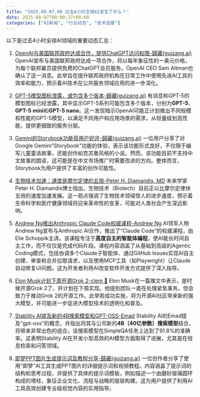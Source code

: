 ```yaml
---
title: "2025.08.07.00 过去4小时全球AI发生了什么？"
date: 2025-08-07T00:00:37+08:00
categories: ["AI新闻", "行业动态", "技术进展"]
---
```


以下是过去4小时全球AI领域的重要动态汇总：

1.  [OpenAI与美国联邦政府达成合作，提供ChatGPT访问权限-歸藏(guizang.ai)](https://x.com/op7418/status/1953106316379238781)
    OpenAI宣布与美国联邦政府达成一项合作，将以每年象征性的一美元价格，为每个联邦雇员提供免费的ChatGPT会员服务。OpenAI CEO Sam Altman也确认了这一消息。此举旨在提升联邦政府机构在日常工作中使用先进AI工具的效率和能力，预示着AI技术在公共服务领域应用的进一步深化。

2.  [GPT-5模型图标泄露，或包含多个版本-歸藏(guizang.ai)](https://x.com/op7418/status/1953108783112323567)
    有消息称GPT-5的模型图标已经泄露，其中显示GPT-5系列可能包含多个版本，分别为**GPT-5**、**GPT-5 mini**和**GPT-5 nano**。这一发现暗示OpenAI可能正计划推出不同规模和性能的GPT-5模型，以满足不同用户和应用场景的需求，从轻量级到高性能，提供更细致的服务分层。

3.  [Gemini的Storybook功能获用户好评-歸藏(guizang.ai)](https://x.com/op7418/status/1953104683196924320)
    一位用户分享了对Google Gemini“Storybook”功能的体验，表示该功能形式良好，不仅限于编写儿童童话故事，还能创作如克苏鲁风格的小说。然而，该功能目前不支持中文故事的朗读，这可能是在中文市场推广时需要改进的方向。整体而言，Storybook为用户提供了丰富的创作可能性。

4.  [生物技术加速：速度是摩尔定律的五倍-Peter H. Diamandis, MD](https://x.com/PeterDiamandis/status/1953101509308100668)
    未来学家Peter H. Diamandis博士指出，生物技术（Biotech）目前正以比摩尔定律快五倍的速度加速发展。这一观点强调了生物技术领域惊人的进步速度，预示着生命科学和医疗健康领域将迎来革命性的变革，可能对人类社会产生深远影响。

5.  [Andrew Ng推出Anthropic Claude Code权威课程-Andrew Ng](https://x.com/AndrewYNg/status/1953097967361245251)
    AI领军人物Andrew Ng宣布与Anthropic AI合作，推出了“Claude Code”的权威课程，由Elie Schoppik主讲。该课程专注于**高度自主的智能体编程**，使AI能长时间自主工作，而不仅仅是完成代码片段。课程内容涵盖了从基础到高级的Agentic Coding模式，包括协调多个Claude子智能体、通过GitHub Issues实现AI自主创建、审查和合并拉取请求，以及使用MCP工具（如Playwright）让Claude自动修复UI问题。这为开发者利用AI改变软件开发方式提供了深入指导。

6.  [Elon Musk计划下周开源Grok 2-clem 🤗](https://x.com/ClementDelangue/status/1953065870986506380)
    Elon Musk在一篇推文中表示，是时候开源Grok 2了，并计划在下周实现。他提到团队一直在处理紧急事务，但会致力于推动Grok 2的开源工作。此举若成功实施，将为开源AI社区带来新的强大模型，并可能进一步促进大模型技术的透明化和普及。

7.  [Stability AI提及新的4B搜索模型和GPT-OSS-Emad](https://x.com/EMostaque/status/1953079420199096557)
    Stability AI的Emad提及“gpt-oss”的概念，并指出将其与公司新的**4B（40亿参数）搜索模型**结合，将带来非常出色的组合。该搜索模型在SimpleQA任务上达到了91.8%的准确率。这表明Stability AI在开发小型高效的AI模型方面取得了进展，尤其是在信息检索和问答领域。

8.  [即梦PPT图片生成提示词及教程分享-歸藏(guizang.ai)](https://x.com/op7418/status/1953093073715765693)
    一位创作者分享了使用“即梦”AI工具生成PPT图片的详细提示词和视频教程。内容涵盖了提示词的结构和思考过程，并提供了具体的提示词模板，例如描述一个由磨砂玻璃圆环构成的塔柱，象征企业文化、流程与战略的层层构建。这为用户提供了利用AI工具高效创建专业级视觉内容的实用指导。